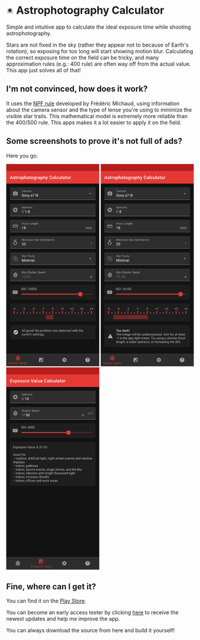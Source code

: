 # <img src="app/src/main/res/mipmap-xxxhdpi/ic_launcher.png" alt="icon" width="20"/> Astrophotography Calculator
Simple and intuitive app to calculate the ideal exposure time while shooting astrophotography.

Stars are not fixed in the sky (rather they appear not to because of Earth's rotation), so exposing for too long will start showing motion blur. Calculating the correct exposure time on the field can be tricky, and many approximation rules (e.g.: 400 rule) are often way off from the actual value. This app just solves all of that!

## I'm not convinced, how does it work?
It uses the [NPF rule](https://sahavre.fr/wp/regle-npf-rule/) developed by Frédéric Michaud, using information about the camera sensor and the type of lense you're using to minimize the visible star trails. This mathematical model is extremely more reliable than the 400/500 rule. This apps makes it a lot easier to apply it on the field.

## Some screenshots to prove it's not full of ads?

Here you go:

<span>
  <img src="assets/SCREENS/1.png" alt="screenshot" width="250"/>
  <img src="assets/SCREENS/2.png" alt="screenshot" width="250"/>
  <img src="assets/SCREENS/3.png" alt="screenshot" width="250"/>
</span>

## Fine, where can I get it?

You can find it on the [Play Store](https://play.google.com/store/apps/details?id=io.github.sirpryderi.astrophotographycalculator).

You can become an early access tester by clicking [here](https://play.google.com/apps/testing/io.github.sirpryderi.astrophotographycalculator) to receive the newest updates and help me improve the app.

You can always download the source from here and build it yourself!
